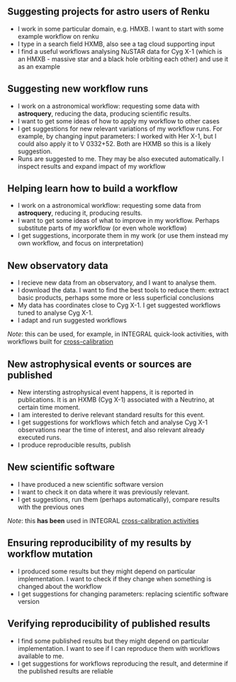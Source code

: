 ## Suggesting projects for astro users of Renku

* I work in some particular domain, e.g. HMXB. I want to start with some example workflow on renku
* I type in a search field HXMB, also see a tag cloud supporting input
* I find a useful workflows analysing NuSTAR data for Cyg X-1 (which is an HMXB - massive star and a black hole orbiting each other) and use it as an example

## Suggesting new workflow runs

* I work on a astronomical workflow: requesting some data with **astroquery**, reducing the data, producing scientific results.
* I want to get some ideas of how to apply my workflow to other cases
* I get suggestions for new relevant variations of my workflow runs. For example, by changing input parameters: I worked with Her X-1, but I could also apply it to V 0332+52. Both are HXMB so this is a likely suggestion.
* Runs are suggested to me. They may be also executed automatically. I inspect results and expand impact of my workflow


## Helping learn how to build a workflow

* I work on a astronomical workflow: requesting some data from **astroquery**, reducing it, producing results.
* I want to get some ideas of what to improve in my workflow. Perhaps substitute parts of my workflow (or even whole workflow)
* I get suggestions, incorporate them in my work (or use them instead my own workflow, and focus on interpretation)


## New observatory data

* I recieve new data from an observatory, and I want to analyse them.
* I download the data. I want to find the best tools to reduce them: extract basic products, perhaps some more or less superficial conclusions
* My data has coordinates close to Cyg X-1. I get suggested workflows tuned to analyse Cyg X-1. 
* I adapt and run suggested workflows

*Note*: this can be used, for example, in INTEGRAL quick-look activities, with workflows built for [cross-calibration](https://indico.ict.inaf.it/event/1001/contributions/10148/)

## New astrophysical events or sources are published

* New intersting astrophysical event happens, it is reported in publications. It is an HXMB (Cyg X-1) associated with a Neutrino, at certain time moment.
* I am interested to derive relevant standard results for this event. 
* I get suggestions for workflows which fetch and analyse Cyg X-1 observations near the time of interest, and also relevant already executed runs.
* I produce reproducible results, publish

## New scientific software

* I have produced a new scientific software version
* I want to check it on data where it was previously relevant. 
* I get suggestions, run them (perhaps automatically), compare results with the previous ones

*Note*: this **has been** used in INTEGRAL [cross-calibration activities](https://indico.ict.inaf.it/event/1001/contributions/10148/)

## Ensuring reproducibility of my results by workflow mutation

* I produced some results but they might depend on particular implementation. I want to check if they change when something is changed about the workflow
* I get suggestions for changing parameters: replacing scientific software version

## Verifying reproducibility of published results 

* I find some published results but they might depend on particular implementation. I want to see if I can reproduce them with workflows available to me.
* I get suggestions for workflows reproducing the result, and determine if the published results are reliable



